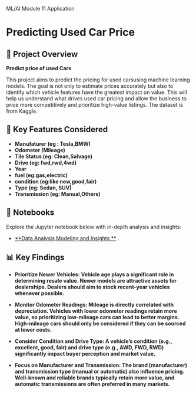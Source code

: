 ML/AI Module 11 Application

# Predicting Used Car Price

## 📌 Project Overview

**Predict price of used Cars**

This project aims to predict the pricing for used carsusing machine learning models. The goal is not only to estimate prices accurately but also to identify which vehicle features have the greatest impact on value. This will help us understand what drives used car pricing and allow the business to price more competitively and prioritize high-value listings. The dataset is from Kaggle. 

## 🔑 Key Features Considered

- **Manufaturer (eg : Tesla,BMW)**
- **Odometer (Mileage)**
- **Tile Status (eg: Clean,Salvage)**
- **Drive (eg: fwd,rwd,4wd)**
- **Year**
- **fuel (eg:gas,electric)**
- **condition (eg:like new,good,fair)**
- **Type (eg: Sedan, SUV)**
- **Transmission (eg: Manual,Others)**


## 📖 Notebooks

Explore the Jupyter notebook below with in-depth analysis and insights:

- [**Data Analysis,Modeling and Insights **](https://github.com/NiranjanaAnand/MLAI_Mod_11/edit/main/prompt.ipynb) .




## 📊 Key Findings

- **Prioritize Newer Vehicles: Vehicle age plays a significant role in determining resale value. Newer models are attractive assets for dealerships. Dealers should aim to stock recent-year vehicles whenever possible.**

- **Monitor Odometer Readings: Mileage is directly correlated with depreciation. Vehicles with lower odometer readings retain more value, so prioritizing low-mileage cars can lead to better margins. High-mileage cars should only be considered if they can be sourced at lower costs.**

- **Consider Condition and Drive Type: A vehicle’s condition (e.g., excellent, good, fair) and drive type (e.g., AWD, FWD, RWD) significantly impact buyer perception and market value.**

- **Focus on Manufacturer and Transmission: The brand (manufacturer) and transmission type (manual or automatic) also influence pricing. Well-known and reliable brands typically retain more value, and automatic transmissions are often preferred in many markets.**

